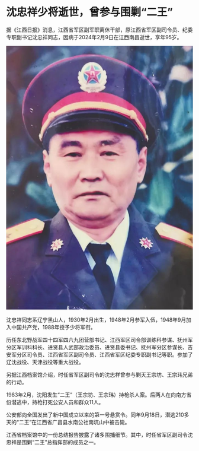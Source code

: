# 沈忠祥少将逝世，曾参与围剿“二王”

据《江西日报》消息，江西省军区副军职离休干部，原江西省军区副司令员、纪委专职副书记沈忠祥同志，因病于2024年2月9日在江西南昌逝世，享年95岁。

![3f4456476ba38e46d27ab8209fd3b248.jpg](https://raw.githubusercontent.com/qqhsx/qqnews_image/main/2024/02/18/沈忠祥少将逝世，曾参与围剿“二王”/3f4456476ba38e46d27ab8209fd3b248.jpg)

沈忠祥同志系辽宁黑山人，1930年2月出生，1948年2月参军入伍，1948年9月加入中国共产党，1988年授予少将军衔。

历任东北野战军四十四军四六九团营部书记、江西军区司令部训练科参谋、抚州军分区军训科科长、进贤县人武部政治委员、进贤县委书记、抚州军分区参谋长、吉安军分区司令员、江西省军区副司令员、江西省军区纪委专职副书记等职。参加了辽沈战役、天津战役等重大战役。

另据江西档案馆介绍，时任省军区副司令的沈忠祥曾参与剿灭王宗坊、王宗玮兄弟的行动。

1983年2月，沈阳发生“二王”（王宗坊、王宗玮）持枪杀人案。后两人在向南方省份潜逃中，持枪打死公安人员和群众11人。

公安部向全国发出了新中国成立以来的第一号悬赏令。同年9月18日，潜逃210多天的“二王”在江西省广昌县水南公社南坑山中被击毙。

江西省档案馆中的一份总结报告披露了诸多围捕细节。其中，时任省军区副司令沈忠祥是围剿“二王”总指挥部的成员之一。

